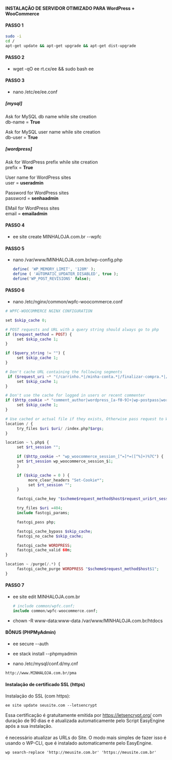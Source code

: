 #### INSTALAÇÃO DE SERVIDOR OTIMIZADO PARA WordPress + WooCommerce


#### PASSO 1
``` sh
sudo -i
cd /
apt-get update && apt-get upgrade && apt-get dist-upgrade
```


#### PASSO 2

- wget -qO ee rt.cx/ee && sudo bash ee


#### PASSO 3

- nano /etc/ee/ee.conf

##### [mysql]

Ask for MySQL db name while site creation <br>
db-name = **True**

Ask for MySQL user name while site creation <br>
db-user =  **True**

##### [wordpress]

Ask for WordPress prefix while site creation <br>
prefix = **True**

User name for WordPress sites <br>
user = **useradmin**

Password for WordPress sites <br>
password = **senhaadmin**

EMail for WordPress sites <br>
email = **emailadmin**


#### PASSO 4

- ee site create MINHALOJA.com.br --wpfc


#### PASSO 5

- nano /var/www/MINHALOJA.com.br/wp-config.php

  ``` php
  define( 'WP_MEMORY_LIMIT', '128M' );
  define ( 'AUTOMATIC_UPDATER_DISABLED', true );
  define('WP_POST_REVISIONS' false);
  ```

#### PASSO 6

- nano /etc/nginx/common/wpfc-woocommerce.conf

``` php
# WPFC-WOOCOMMERCE NGINX CONFIGURATION

set $skip_cache 0;

# POST requests and URL with a query string should always go to php
if ($request_method = POST) {
     set $skip_cache 1;
}

if ($query_string != "") {
     set $skip_cache 1;
}

# Don't cache URL containing the following segments
 if ($request_uri ~* "(/carrinho.*|/minha-conta.*|/finalizar-compra.*|/addons.*|/wp-admin/|/xmlrpc.php|wp-.*.php|/feed/|index.php|sitemap(_index)?.xml|[a-z0-9_-]+-sitemap([0-9]+)?.xml)") {
     set $skip_cache 1;
}

# Don't use the cache for logged in users or recent commenter
if ($http_cookie ~* "comment_author|wordpress_[a-f0-9]+|wp-postpass|wordpress_no_cache|wordpress_logged_in") {
     set $skip_cache 1;
}

# Use cached or actual file if they exists, Otherwise pass request to WordPress
location / {
     try_files $uri $uri/ /index.php?$args;
}

location ~ \.php$ {
     set $rt_session "";

     if ($http_cookie ~* "wp_woocommerce_session_[^=]*=([^%]+)%7C") {
     set $rt_session wp_woocommerce_session_$1;
     }

     if ($skip_cache = 0 ) {
          more_clear_headers "Set-Cookie*";
          set $rt_session "";
     }

     fastcgi_cache_key "$scheme$request_method$host$request_uri$rt_session";

     try_files $uri =404;
     include fastcgi_params;

     fastcgi_pass php;

     fastcgi_cache_bypass $skip_cache;
     fastcgi_no_cache $skip_cache;

     fastcgi_cache WORDPRESS;
     fastcgi_cache_valid 60m;
}

location ~ /purge(/.*) {
     fastcgi_cache_purge WORDPRESS "$scheme$request_method$host$1";
}
```


#### PASSO 7

- ee site edit MINHALOJA.com.br

  ``` php
  # include common/wpfc.conf; 
  include common/wpfc-woocommerce.conf;
  ```

- chown -R www-data:www-data /var/www/MINHALOJA.com.br/htdocs


#### BÔNUS (PHPMyAdmin)

- ee secure --auth

- ee stack install --phpmyadmin

- nano /etc/mysql/conf.d/my.cnf

``` html
http://www.MINHALOJA.com.br/pma
```

#### Instalação de certificado SSL (https) 

Instalação do SSL (com https):

``` html
ee site update seusite.com --letsencrypt
```

Essa certificação é gratuitamente emitida por https://letsencrypt.org/ com duração de 90 dias e é atualizada automaticamente pelo Script EasyEngine após a sua instalação.

#### 

é necessário atualizar as URLs do Site. O modo mais simples de fazer isso é usando o WP-CLI, que é instalado automaticamente pelo EasyEngine.

``` html
wp search-replace 'http://meusite.com.br' 'https://meusite.com.br'
```


